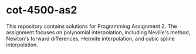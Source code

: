 # cot-4500-as2
This repository contains solutions for Programming Assignment 2. The assignment focuses on polynomial interpolation, including Neville's method, Newton's forward differences, Hermite interpolation, and cubic spline interpolation.
